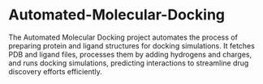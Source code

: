# Automated-Molecular-Docking
The Automated Molecular Docking project automates the process of preparing protein and ligand structures for docking simulations. It fetches PDB and ligand files, processes them by adding hydrogens and charges, and runs docking simulations, predicting interactions to streamline drug discovery efforts efficiently.

